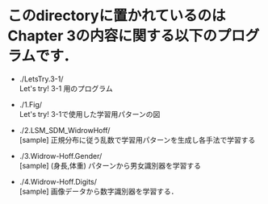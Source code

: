 # このdirectoryに置かれているのはChapter 3の内容に関する以下のプログラムです．

- ./LetsTry.3-1/   
	Let's try! 3-1 用のプログラム

- ./1.Fig/   
	Let's try! 3-1で使用した学習用パターンの図

- ./2.LSM_SDM_WidrowHoff/     
	[sample] 正規分布に従う乱数で学習用パターンを生成し各手法で学習する

- ./3.Widrow-Hoff.Gender/     
	[sample] (身長,体重) パターンから男女識別器を学習する

- ./4.Widrow-Hoff.Digits/     
	[sample] 画像データから数字識別器を学習する．

